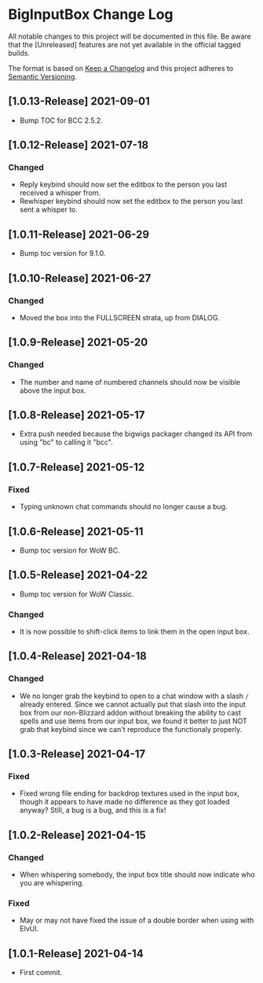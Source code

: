 # BigInputBox Change Log
All notable changes to this project will be documented in this file. Be aware that the [Unreleased] features are not yet available in the official tagged builds.

The format is based on [Keep a Changelog](http://keepachangelog.com/) 
and this project adheres to [Semantic Versioning](http://semver.org/).

## [1.0.13-Release] 2021-09-01
- Bump TOC for BCC 2.5.2.

## [1.0.12-Release] 2021-07-18
### Changed
- Reply keybind should now set the editbox to the person you last received a whisper from.
- Rewhisper keybind should now set the editbox to the person you last sent a whisper to.

## [1.0.11-Release] 2021-06-29
- Bump toc version for 9.1.0.

## [1.0.10-Release] 2021-06-27
### Changed
- Moved the box into the FULLSCREEN strata, up from DIALOG.

## [1.0.9-Release] 2021-05-20
### Changed
- The number and name of numbered channels should now be visible above the input box.

## [1.0.8-Release] 2021-05-17
- Extra push needed because the bigwigs packager changed its API from using "bc" to calling it "bcc". 

## [1.0.7-Release] 2021-05-12
### Fixed
- Typing unknown chat commands should no longer cause a bug.

## [1.0.6-Release] 2021-05-11
- Bump toc version for WoW BC.

## [1.0.5-Release] 2021-04-22
- Bump toc version for WoW Classic.

### Changed
- It is now possible to shift-click items to link them in the open input box.

## [1.0.4-Release] 2021-04-18
### Changed
- We no longer grab the keybind to open to a chat window with a slash `/` already entered. Since we cannot actually put that slash into the input box from our non-Blizzard addon without breaking the ability to cast spells and use items from our input box, we found it better to just NOT grab that keybind since we can't reproduce the functionaly properly.

## [1.0.3-Release] 2021-04-17
### Fixed
- Fixed wrong file ending for backdrop textures used in the input box, though it appears to have made no difference as they got loaded anyway? Still, a bug is a bug, and this is a fix!

## [1.0.2-Release] 2021-04-15
### Changed
- When whispering somebody, the input box title should now indicate who you are whispering.

### Fixed
- May or may not have fixed the issue of a double border when using with ElvUI.

## [1.0.1-Release] 2021-04-14
- First commit.
